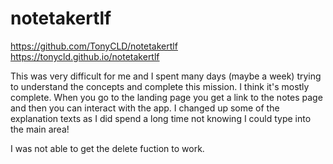# notetakertlf

https://github.com/TonyCLD/notetakertlf
https://tonycld.github.io/notetakertlf

This was very difficult for me and I spent many days (maybe a week) trying to understand the concepts and complete this mission. I think it's mostly complete. 
When you go to the landing page you get a link to the notes page and then you can interact with the app. I changed up some of the explanation texts as I did spend 
a long time not knowing I could type into the main area! 

I was not able to get the delete fuction to work. 

